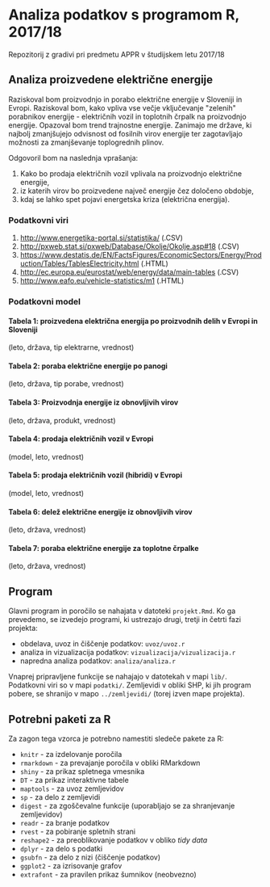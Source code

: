 # Analiza podatkov s programom R, 2017/18

Repozitorij z gradivi pri predmetu APPR v študijskem letu 2017/18

## Analiza proizvedene električne energije

Raziskoval bom proizvodnjo in porabo električne energije v Sloveniji in Evropi. Raziskoval bom, kako vpliva vse večje vključevanje "zelenih" porabnikov energije - električnih vozil in toplotnih črpalk na proizvodnjo energije. Opazoval bom trend trajnostne energije. Zanimajo me države, ki najbolj zmanjšujejo odvisnost od fosilnih virov energije ter zagotavljajo možnosti za zmanjševanje toplogrednih plinov.

Odgovoril bom na naslednja vprašanja:
1. Kako bo prodaja električnih vozil vplivala na proizvodnjo električne energije,
2. iz katerih virov bo proizvedene največ energije čez določeno obdobje,
3. kdaj se lahko spet pojavi energetska kriza (električna energija).

### Podatkovni viri 

1. http://www.energetika-portal.si/statistika/ (.CSV)
2. http://pxweb.stat.si/pxweb/Database/Okolje/Okolje.asp#18 (.CSV)
3. https://www.destatis.de/EN/FactsFigures/EconomicSectors/Energy/Production/Tables/TablesElectricity.html (.HTML)
4. http://ec.europa.eu/eurostat/web/energy/data/main-tables (.CSV)
5. http://www.eafo.eu/vehicle-statistics/m1 (.HTML)

### Podatkovni model

#### Tabela 1: proizvedena električna energija po proizvodnih delih v Evropi in Sloveniji 
(leto, država, tip elektrarne, vrednost)
#### Tabela 2: poraba električne energije po panogi
(leto, država, tip porabe, vrednost)
#### Tabela 3: Proizvodnja energije iz obnovljivih virov
(leto, država, produkt, vrednost)
#### Tabela 4: prodaja električnih vozil v Evropi 
(model, leto, vrednost)
#### Tabela 5: prodaja električnih vozil (hibridi) v Evropi 
(model, leto, vrednost)
#### Tabela 6: delež električne energije iz obnovljivih virov
(leto, država, vrednost)
#### Tabela 7: poraba električne energije za toplotne črpalke
(leto, država, vrednost)

## Program

Glavni program in poročilo se nahajata v datoteki `projekt.Rmd`. Ko ga prevedemo,
se izvedejo programi, ki ustrezajo drugi, tretji in četrti fazi projekta:

* obdelava, uvoz in čiščenje podatkov: `uvoz/uvoz.r`
* analiza in vizualizacija podatkov: `vizualizacija/vizualizacija.r`
* napredna analiza podatkov: `analiza/analiza.r`

Vnaprej pripravljene funkcije se nahajajo v datotekah v mapi `lib/`. Podatkovni
viri so v mapi `podatki/`. Zemljevidi v obliki SHP, ki jih program pobere, se
shranijo v mapo `../zemljevidi/` (torej izven mape projekta).

## Potrebni paketi za R

Za zagon tega vzorca je potrebno namestiti sledeče pakete za R:

* `knitr` - za izdelovanje poročila
* `rmarkdown` - za prevajanje poročila v obliki RMarkdown
* `shiny` - za prikaz spletnega vmesnika
* `DT` - za prikaz interaktivne tabele
* `maptools` - za uvoz zemljevidov
* `sp` - za delo z zemljevidi
* `digest` - za zgoščevalne funkcije (uporabljajo se za shranjevanje zemljevidov)
* `readr` - za branje podatkov
* `rvest` - za pobiranje spletnih strani
* `reshape2` - za preoblikovanje podatkov v obliko *tidy data*
* `dplyr` - za delo s podatki
* `gsubfn` - za delo z nizi (čiščenje podatkov)
* `ggplot2` - za izrisovanje grafov
* `extrafont` - za pravilen prikaz šumnikov (neobvezno)
